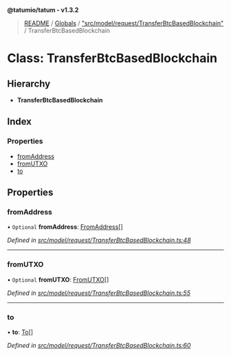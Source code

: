 **@tatumio/tatum - v1.3.2**

> [README](../README.md) / [Globals](../globals.md) / ["src/model/request/TransferBtcBasedBlockchain"](../modules/_src_model_request_transferbtcbasedblockchain_.md) / TransferBtcBasedBlockchain

# Class: TransferBtcBasedBlockchain

## Hierarchy

* **TransferBtcBasedBlockchain**

## Index

### Properties

* [fromAddress](_src_model_request_transferbtcbasedblockchain_.transferbtcbasedblockchain.md#fromaddress)
* [fromUTXO](_src_model_request_transferbtcbasedblockchain_.transferbtcbasedblockchain.md#fromutxo)
* [to](_src_model_request_transferbtcbasedblockchain_.transferbtcbasedblockchain.md#to)

## Properties

### fromAddress

• `Optional` **fromAddress**: [FromAddress](_src_model_request_transferbtcbasedblockchain_.fromaddress.md)[]

*Defined in [src/model/request/TransferBtcBasedBlockchain.ts:48](https://github.com/tatumio/tatum-js/blob/b9ab1e4/src/model/request/TransferBtcBasedBlockchain.ts#L48)*

___

### fromUTXO

• `Optional` **fromUTXO**: [FromUTXO](_src_model_request_transferbtcbasedblockchain_.fromutxo.md)[]

*Defined in [src/model/request/TransferBtcBasedBlockchain.ts:55](https://github.com/tatumio/tatum-js/blob/b9ab1e4/src/model/request/TransferBtcBasedBlockchain.ts#L55)*

___

### to

•  **to**: [To](_src_model_request_transferbtcbasedblockchain_.to.md)[]

*Defined in [src/model/request/TransferBtcBasedBlockchain.ts:60](https://github.com/tatumio/tatum-js/blob/b9ab1e4/src/model/request/TransferBtcBasedBlockchain.ts#L60)*
